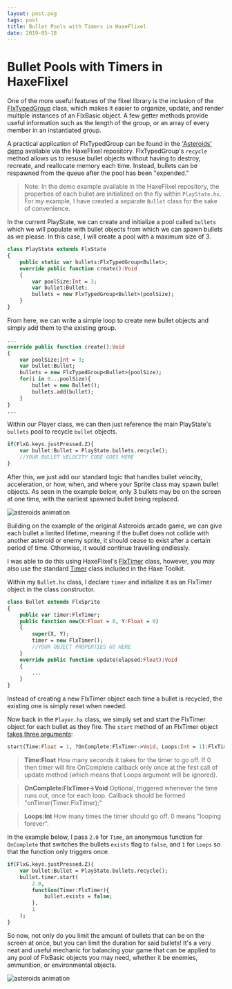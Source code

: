 ```yaml
---
layout: post.pug
tags: post
title: Bullet Pools with Timers in HaxeFlixel
date: 2019-05-18
---
```


# Bullet Pools with Timers in HaxeFlixel

One of the more useful features of the flixel library is the inclusion of the [FlxTypedGroup](http://api.haxeflixel.com/flixel/group/FlxTypedGroup.html) class, which makes it easier to organize, update, and render multiple instances of an FlxBasic object. A few getter methods provide useful information such as the length of the group, or an array of every member in an instantiated group.

A practical application of FlxTypedGroup can be found in the ['Asteroids' demo](https://github.com/HaxeFlixel/flixel-demos/tree/master/Arcade/FlxTeroids/source) available via the HaxeFlixel repository. FlxTypedGroup's `recycle` method allows us to resuse bullet objects without having to destroy, recreate, and reallocate memory each time. Instead, bullets can be respawned from the queue after the pool has been "expended."

>Note: In the demo example available in the HaxeFlixel repository, the properties of each bullet are initialized on the fly within `PlayState.hx`. For my example, I have created a separate `Bullet` class for the sake of convenience.

In the current PlayState, we can create and initialize a pool called `bullets` which we will populate with bullet objects from which we can spawn bullets as we please. In this case, I will create a pool with a maximum size of 3.

```haxe
class PlayState extends FlxState
{
	public static var bullets:FlxTypedGroup<Bullet>;
	override public function create():Void
	{
		var poolSize:Int = 3;
		var bullet:Bullet;
		bullets = new FlxTypedGroup<Bullet>(poolSize);
	}
}
```
From here, we can write a simple loop to create new bullet objects and simply add them to the existing group.

```haxe
...
override public function create():Void
{
	var poolSize:Int = 3;
	var bullet:Bullet;
	bullets = new FlxTypedGroup<Bullet>(poolSize);
	for(i in 0...poolSize){
		bullet = new Bullet();
		bullets.add(bullet);
	}
}
...
```

Within our Player class, we can then just reference the main PlayState's `bullets` pool to recycle `bullet` objects. 

```haxe
if(FlxG.keys.justPressed.Z){
	var bullet:Bullet = PlayState.bullets.recycle();
	//YOUR BULLET VELOCITY CODE GOES HERE
}
```

After this, we just add our standard logic that handles bullet velocity, acceleration, or how, when, and where your Sprite class may spawn bullet objects. As seen in the example below, only 3 bullets may be on the screen at one time, with the earliest spawned bullet being replaced.

![asteroids animation](https://kevinfiol.com/assets/blog/haxeflixel-bullet-timers/1.gif)

Building on the example of the original Asteroids arcade game, we can give each bullet a limited lifetime, meaning if the bullet does not collide with another asteroid or enemy sprite, it should cease to exist after a certain period of time. Otherwise, it would continue travelling endlessly.

I was able to do this using HaxeFlixel's [FlxTimer](http://api.haxeflixel.com/flixel/util/FlxTimer.html) class, however, you may also use the standard [Timer](http://api.haxe.org/haxe/Timer.html) class included in the Haxe Toolkit.

Within my `Bullet.hx` class, I declare `timer` and initialize it as an FlxTimer object in the class constructor. 

```haxe
class Bullet extends FlxSprite
{
	public var timer:FlxTimer;
	public function new(X:Float = 0, Y:Float = 0) 
	{
		super(X, Y);
		timer = new FlxTimer();
		//YOUR OBJECT PROPERTIES GO HERE
	}
	override public function update(elapsed:Float):Void
	{
		...
	}
}
```

Instead of creating a new FlxTimer object each time a bullet is recycled, the existing one is simply reset when needed.

Now back in the `Player.hx` class, we simply set and start the FlxTimer object for each bullet as they fire. The `start` method of an FlxTimer object [takes three arguments](http://api.haxeflixel.com/flixel/util/FlxTimer.html#start): 

```haxe
start(Time:Float = 1, ?OnComplete:FlxTimer‑>Void, Loops:Int = 1):FlxTimer
```

>**Time:Float** How many seconds it takes for the timer to go off. If 0 then timer will fire OnComplete callback only once at the first call of update method (which means that Loops argument will be ignored).

>**OnComplete:FlxTimer->Void** Optional, triggered whenever the time runs out, once for each loop. Callback should be formed "onTimer(Timer:FlxTimer);"

>**Loops:Int** How many times the timer should go off. 0 means "looping forever".

In the example below, I pass `2.0` for `Time`, an anonymous function for `OnComplete` that switches the bullets `exists` flag to `false`, and `1` for `Loops` so that the function only triggers once.

```haxe
if(FlxG.keys.justPressed.Z){
	var bullet:Bullet = PlayState.bullets.recycle();
	bullet.timer.start(
		2.0,
		function(Timer:FlxTimer){
			bullet.exists = false;
		},
		1
	);
}
```

So now, not only do you limit the amount of bullets that can be on the screen at once, but you can limit the duration for said bullets! It's a very neat and useful mechanic for balancing your game that can be applied to any pool of FlxBasic objects you may need, whether it be enemies, ammunition, or environmental objects.

![asteroids animation](https://kevinfiol.com/assets/blog/haxeflixel-bullet-timers/2.gif)